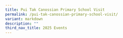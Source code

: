 ```yaml
---
title: Pui Tak Canossian Primary School Visit
permalink: /pui-tak-canossian-primary-school-visit/
variant: markdown
description: ""
third_nav_title: 2025 Events
---
```

